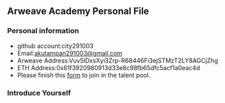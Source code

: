 ## Arweave Academy Personal File

### Personal information

- github account:city291003
- Email:akutampan291003@gmail.com
- Arweave Address:Vuv5lDxsXyi3Zrp-R68446Fi3ejSTMzT2LY8AGCjZhg
- ETH Address:0x61f3920980913d33e8c98fb65dfc5acf1a0eac4d
- Please finish this [form](https://docs.google.com/forms/d/e/1FAIpQLSfWA5fIIcBgmRppm3jNz5vmf9Mai_QMVil-2pO4r7YKn_Zhtw/viewform?usp=sf_link) to join in the talent pool.

### Introduce Yourself
